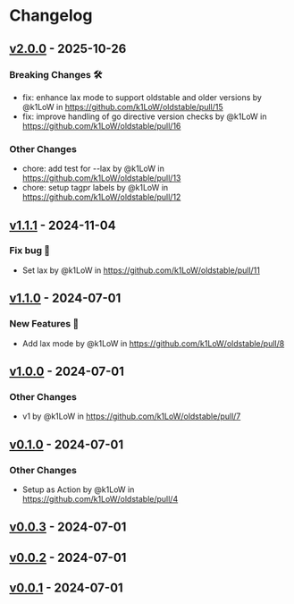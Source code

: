 # Changelog

## [v2.0.0](https://github.com/k1LoW/oldstable/compare/v1.1.1...v2.0.0) - 2025-10-26
### Breaking Changes 🛠
- fix: enhance lax mode to support oldstable and older versions by @k1LoW in https://github.com/k1LoW/oldstable/pull/15
- fix: improve handling of go directive version checks by @k1LoW in https://github.com/k1LoW/oldstable/pull/16
### Other Changes
- chore: add test for --lax by @k1LoW in https://github.com/k1LoW/oldstable/pull/13
- chore: setup tagpr labels by @k1LoW in https://github.com/k1LoW/oldstable/pull/12

## [v1.1.1](https://github.com/k1LoW/oldstable/compare/v1.1.0...v1.1.1) - 2024-11-04
### Fix bug 🐛
- Set lax by @k1LoW in https://github.com/k1LoW/oldstable/pull/11

## [v1.1.0](https://github.com/k1LoW/oldstable/compare/v1...v1.1.0) - 2024-07-01
### New Features 🎉
- Add lax mode by @k1LoW in https://github.com/k1LoW/oldstable/pull/8

## [v1.0.0](https://github.com/k1LoW/oldstable/compare/v0.1.0...v1.0.0) - 2024-07-01
### Other Changes
- v1 by @k1LoW in https://github.com/k1LoW/oldstable/pull/7

## [v0.1.0](https://github.com/k1LoW/oldstable/compare/v0.0.3...v0.1.0) - 2024-07-01
### Other Changes
- Setup as Action by @k1LoW in https://github.com/k1LoW/oldstable/pull/4

## [v0.0.3](https://github.com/k1LoW/oldstable/compare/v0.0.2...v0.0.3) - 2024-07-01

## [v0.0.2](https://github.com/k1LoW/oldstable/compare/v0.0.1...v0.0.2) - 2024-07-01

## [v0.0.1](https://github.com/k1LoW/oldstable/commits/v0.0.1) - 2024-07-01
